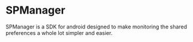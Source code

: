 # SPManager
SPManager is a SDK for android designed to make monitoring the shared preferences a whole lot simpler and easier.
